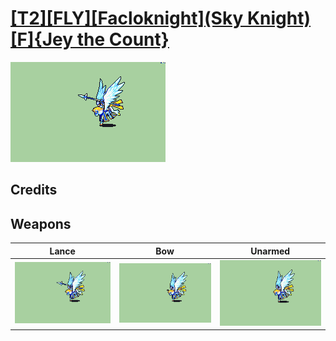 # [\[T2\]\[FLY\]\[Facloknight\]\(Sky Knight\)\[F\]{Jey the Count}](./)

<img src="./2.%20Lance/Lance_000.png" alt="[T2][FLY][Facloknight](Sky Knight)[F]{Jey the Count} standing" />

## Credits



## Weapons


|Lance |Bow |Unarmed |
|  :---: | :---: | :---: |
| <img alt="Lance animation" src="./2.%20Lance/Lance.gif" /> | <img alt="Bow animation" src="./5.%20Bow/Bow.gif" /> | <img alt="Unarmed animation" src="./8.%20Unarmed/Unarmed.gif" /> |
